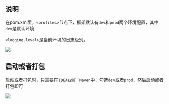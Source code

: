 ## 说明
在pom.xml里，`<profiles>`节点下，框架默认有`dev`和`prod`两个环境配置，其中`dev`是默认环境

`<logging.level>`是当前环境的日志级别。

![](https://img.cdn.apipost.cn/client/user/0/avatar/748dd95d0520f728a75156a010ed837863dc7f58930a3.png)

## 启动或者打包
启动或者打包时，只需要在`IDEA右侧``Maven`中，勾选`dev`或者`prod`，然后启动或者打包即可

![](https://img.cdn.apipost.cn/client/user/0/avatar/748dd95d0520f728a75156a010ed837863dc7f296dfa3.png)